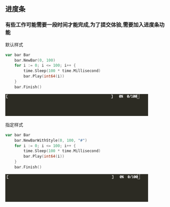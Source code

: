 ## 进度条

### 有些工作可能需要一段时间才能完成,为了提交体验,需要加入进度条功能

默认样式

```go
var bar Bar
	bar.NewBar(0, 100)
	for i := 0; i <= 100; i++ {
		time.Sleep(100 * time.Millisecond)
		bar.Play(int64(i))
	}
	bar.Finish()
```



![1](./1.GIF)

指定样式

```go
var bar Bar
	bar.NewBarWithStyle(0, 100, "#")
	for i := 0; i <= 100; i++ {
		time.Sleep(100 * time.Millisecond)
		bar.Play(int64(i))
	}
	bar.Finish()
```

![2](./2.GIF)
